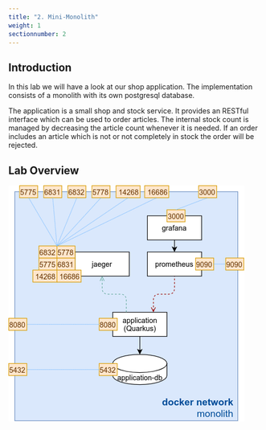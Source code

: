 ```yaml
---
title: "2. Mini-Monolith"
weight: 1
sectionnumber: 2
---
```


## Introduction
In this lab we will have a look at our shop application. The implementation consists of a monolith with its own
postgresql database. 

The application is a small shop and stock service. It provides an RESTful interface which can be used to order articles.
The internal stock count is managed by decreasing the article count whenever it is needed. If an order includes an 
article which is not or not completely in stock the order will be rejected.

## Lab Overview

![Environment](monolith.png)
